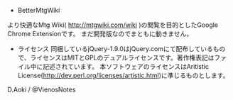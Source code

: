 * BetterMtgWiki

より快適なMtg Wiki( http://mtgwiki.com/wiki )の閲覧を目的としたGoogle Chrome Extensionです。
まだ開発版なのでまともに動きません。

* ライセンス
同梱しているjQuery-1.9.0はjQuery.comにて配布しているもので、ライセンスはMITとGPLのデュアルライセンスです。著作権表記はファイル中に記述されています。
本ソフトウェアのライセンスはAritistic License(http://dev.perl.org/licenses/artistic.html)に準じるものとします。

D.Aoki / @VienosNotes